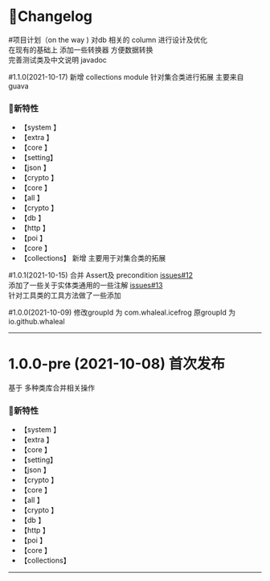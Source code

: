 # 🚀Changelog
#项目计划（on the way )
对db 相关的 column  进行设计及优化   
在现有的基础上 添加一些转换器 方便数据转换  
完善测试类及中文说明 javadoc   

#1.1.0(2021-10-17)
新增 collections  module  针对集合类进行拓展 主要来自guava   
### 🐣新特性
* 【system 】     
* 【extra  】     
* 【core   】       
* 【setting】     
* 【json   】     
* 【crypto 】     
* 【core   】     
* 【all    】    
* 【crypto 】     
* 【db     】     
* 【http   】
* 【poi    】     
* 【core   】
* 【collections】 新增 主要用于对集合类的拓展 

#1.0.1(2021-10-15)
合并 Assert及 precondition   [issues#12](https://github.com/whaleal/icefrog/issues/12)    
添加了一些关于实体类通用的一些注解  [issues#13](https://github.com/whaleal/icefrog/issues/13)   
针对工具类的工具方法做了一些添加  


#1.0.0(2021-10-09)
修改groupId 为 com.whaleal.icefrog 原groupId  为 io.github.whaleal

-------------------------------------------------------------------------------------------------------------

# 1.0.0-pre (2021-10-08)  首次发布
基于 多种类库合并相关操作 

### 🐣新特性
* 【system 】     
* 【extra  】     
* 【core   】       
* 【setting】     
* 【json   】     
* 【crypto 】     
* 【core   】     
* 【all    】    
* 【crypto 】     
* 【db     】     
* 【http   】
* 【poi    】     
* 【core   】
* 【collections】    


-------------------------------------------------------------------------------------------------------------
